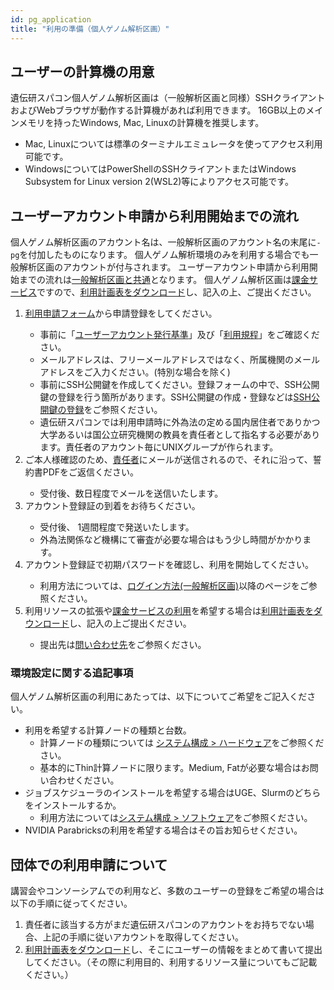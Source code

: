 ```yaml
---
id: pg_application
title: "利用の準備（個人ゲノム解析区画）"
---
```


## ユーザーの計算機の用意

遺伝研スパコン個人ゲノム解析区画は（一般解析区画と同様）SSHクライアントおよびWebブラウザが動作する計算機があれば利用できます。 16GB以上のメインメモリを持ったWindows, Mac, Linuxの計算機を推奨します。

- Mac, Linuxについては標準のターミナルエミュレータを使ってアクセス利用可能です。
- WindowsについてはPowerShellのSSHクライアントまたはWindows Subsystem for Linux version 2(WSL2)等によりアクセス可能です。



## ユーザーアカウント申請から利用開始までの流れ

個人ゲノム解析区画のアカウント名は、一般解析区画のアカウント名の末尾に`-pg`を付加したものになります。
個人ゲノム解析環境のみを利用する場合でも一般解析区画のアカウントが付与されます。
ユーザーアカウント申請から利用開始までの流れは[一般解析区画と共通](/general_analysis_division/ga_application#ユーザーアカウント申請から利用開始までの流れ)となります。
個人ゲノム解析区画は[課金サービス](../application/billing_service.md)ですので、[利用計画表をダウンロード](../application/resource_extension.md)し、記入の上、ご提出ください。


<ol>
<li><a href="https://sc-account.ddbj.nig.ac.jp/application/registration">利用申請フォーム</a>から申請登録をしてください。</li>
    <ul>
    <li>事前に「<a href="https://sc.ddbj.nig.ac.jp/application/">ユーザーアカウント発行基準</a>」及び「<a href="https://sc.ddbj.nig.ac.jp/application/use_policy">利用規程</a>」をご確認ください。</li>
    <li>メールアドレスは、フリーメールアドレスではなく、所属機関のメールアドレスをご入力ください。(特別な場合を除く)</li>
    <li>事前にSSH公開鍵を作成してください。登録フォームの中で、SSH公開鍵の登録を行う箇所があります。SSH公開鍵の作成・登録などは<a href="https://sc.ddbj.nig.ac.jp/application/ssh_keys">SSH公開鍵の登録</a>をご参照ください。</li>
    <li>遺伝研スパコンでは利用申請時に外為法の定める国内居住者でありかつ大学あるいは国公立研究機関の教員を責任者として指名する必要があります。責任者のアカウント毎にUNIXグループが作られます。</li>
    </ul>
<li>ご本人様確認のため、<a href="https://sc.ddbj.nig.ac.jp/application/#%E8%B2%AC%E4%BB%BB%E8%80%85%E3%81%AB%E3%81%A4%E3%81%84%E3%81%A6">責任者</a>にメールが送信されるので、それに沿って、誓約書PDFをご返信ください。</li>
    <ul>
    <li>受付後、数日程度でメールを送信いたします。</li>
    </ul>
<li>アカウント登録証の到着をお待ちください。</li>
    <ul>
    <li>受付後、 1週間程度で発送いたします。</li>
    <li>外為法関係など機構にて審査が必要な場合はもう少し時間がかかります。</li>
    </ul>
<li>アカウント登録証で初期パスワードを確認し、利用を開始してください。</li>
    <ul>
    <li>利用方法については、<a href="https://sc.ddbj.nig.ac.jp/general_analysis_division/ga_login">ログイン方法(一般解析区画)</a>以降のページをご参照ください。</li>
    </ul>
<li>利用リソースの拡張や<a href="https://sc.ddbj.nig.ac.jp/application/billing_service">課金サービスの利用</a>を希望する場合は<a href="https://sc.ddbj.nig.ac.jp/application/resource_extension">利用計画表をダウンロード</a>し、記入の上ご提出ください。</li>
    <ul>
    <li>提出先は<a href="https://sc.ddbj.nig.ac.jp/application/reference">問い合わせ先</a>をご参照ください。</li>
    </ul>
</ol>

### 環境設定に関する追記事項

個人ゲノム解析区画の利用にあたっては、以下についてご希望をご記入ください。

- 利用を希望する計算ノードの種類と台数。
    - 計算ノードの種類については [システム構成 > ハードウェア](../guides/hardware.md)をご参照ください。
    - 基本的にThin計算ノードに限ります。Medium, Fatが必要な場合はお問い合わせください。
- ジョブスケジューラのインストールを希望する場合はUGE、Slurmのどちらをインストールするか。
    - 利用方法については[システム構成 > ソフトウェア](../software/software.md)をご参照ください。
- NVIDIA Parabricksの利用を希望する場合はその旨お知らせください。



## 団体での利用申請について

講習会やコンソーシアムでの利用など、多数のユーザーの登録をご希望の場合は以下の手順に従ってください。

1. 責任者に該当する方がまだ遺伝研スパコンのアカウントをお持ちでない場合、上記の手順に従いアカウントを取得してください。
2. [利用計画表をダウンロード](../application/resource_extension.md)し、そこにユーザーの情報をまとめて書いて提出してください。（その際に利用目的、利用するリソース量についてもご記載ください。）
